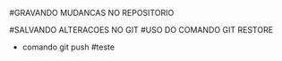 #GRAVANDO MUDANCAS NO REPOSITORIO

#SALVANDO ALTERACOES NO GIT
#USO DO COMANDO GIT RESTORE
* comando git push
#teste